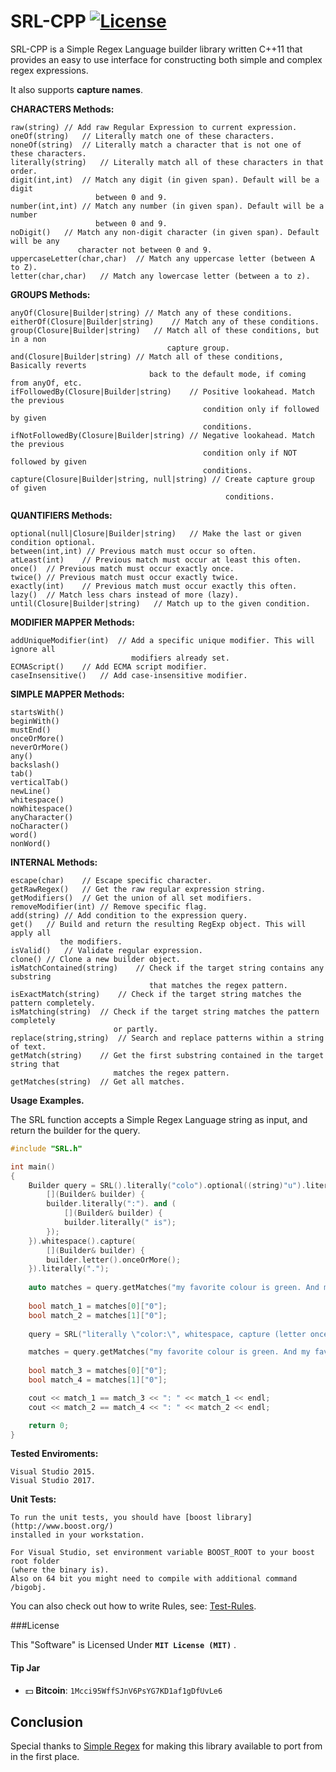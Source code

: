 # SRL-CPP [![License](http://img.shields.io/badge/license-MIT-green.svg)](https://github.com/ron4fun/SRL-CPP/blob/master/LICENSE)
SRL-CPP is a Simple Regex Language builder library written C++11 that provides an easy to use interface for constructing both simple and complex regex expressions.

It also supports **capture names**.

**CHARACTERS Methods:**

    raw(string)	// Add raw Regular Expression to current expression.
	oneOf(string)	// Literally match one of these characters.
	noneOf(string)	// Literally match a character that is not one of these characters.
	literally(string)	// Literally match all of these characters in that order.
	digit(int,int)	// Match any digit (in given span). Default will be a digit 
					   between 0 and 9.
	number(int,int)	// Match any number (in given span). Default will be a number 
					   between 0 and 9.
	noDigit()	// Match any non-digit character (in given span). Default will be any 
				   character not between 0 and 9.
	uppercaseLetter(char,char)	// Match any uppercase letter (between A to Z).
	letter(char,char)	// Match any lowercase letter (between a to z).
	
**GROUPS Methods:**

	anyOf(Closure|Builder|string) // Match any of these conditions.
	eitherOf(Closure|Builder|string)	// Match any of these conditions.
	group(Closure|Builder|string)	// Match all of these conditions, but in a non 
									   capture group.
	and(Closure|Builder|string) // Match all of these conditions, Basically reverts 
								   back to the default mode, if coming from anyOf, etc.
	ifFollowedBy(Closure|Builder|string)	// Positive lookahead. Match the previous 
											   condition only if followed by given 
											   conditions.
	ifNotFollowedBy(Closure|Builder|string)	// Negative lookahead. Match the previous 
											   condition only if NOT followed by given 
											   conditions.
	capture(Closure|Builder|string, null|string) // Create capture group of given 
													conditions.
	
**QUANTIFIERS Methods:**

	optional(null|Closure|Builder|string)	// Make the last or given condition optional.
	between(int,int) // Previous match must occur so often.
	atLeast(int)	// Previous match must occur at least this often.
	once()	// Previous match must occur exactly once.
	twice() // Previous match must occur exactly twice.
	exactly(int)	// Previous match must occur exactly this often.
	lazy()	// Match less chars instead of more (lazy).
	until(Closure|Builder|string)	// Match up to the given condition.

**MODIFIER MAPPER Methods:**
	
	addUniqueModifier(int)	// Add a specific unique modifier. This will ignore all 
							   modifiers already set.
	ECMAScript()	// Add ECMA script modifier.
	caseInsensitive()	// Add case-insensitive modifier.
 
**SIMPLE MAPPER Methods:**

	startsWith()
	beginWith()
	mustEnd()
	onceOrMore()
	neverOrMore()
	any()
	backslash()
	tab()
	verticalTab()
	newLine()
	whitespace()
	noWhitespace()
	anyCharacter()
	noCharacter()
	word()
	nonWord()

**INTERNAL Methods:**

	escape(char)	// Escape specific character.
	getRawRegex()	// Get the raw regular expression string.
	getModifiers()	// Get the union of all set modifiers.
	removeModifier(int) // Remove specific flag.
	add(string)	// Add condition to the expression query.
	get()	// Build and return the resulting RegExp object. This will apply all 
			   the modifiers.
	isValid()	// Validate regular expression.
	clone()	// Clone a new builder object.
	isMatchContained(string)	// Check if the target string contains any substring 
								   that matches the regex pattern.
	isExactMatch(string)	// Check if the target string matches the pattern completely.
	isMatching(string)	// Check if the target string matches the pattern completely 
						   or partly.
	replace(string,string)	// Search and replace patterns within a string of text.
	getMatch(string)	// Get the first substring contained in the target string that 
						   matches the regex pattern.
	getMatches(string)	// Get all matches.
    
**Usage Examples.**

The SRL function accepts a Simple Regex Language string as input, and return the builder for the query. 

```c++
#include "SRL.h"

int main()
{
	Builder query = SRL().literally("colo").optional((string)"u").literally("r").anyOf(
		[](Builder& builder) {
		builder.literally(":"). and (
			[](Builder& builder) {
			builder.literally(" is");
		});
	}).whitespace().capture(
		[](Builder& builder) {
		builder.letter().onceOrMore();
	}).literally(".");
		
    auto matches = query.getMatches("my favorite colour is green. And my favorite color: yellow.");
	
    bool match_1 = matches[0]["0"];
	bool match_2 = matches[1]["0"];  
  
	query = SRL("literally \"color:\", whitespace, capture (letter once or more), literally \".\", all");

	matches = query.getMatches("my favorite colour is green. And my favorite color: yellow.");
	
    bool match_3 = matches[0]["0"];
	bool match_4 = matches[1]["0"];

	cout << match_1 == match_3 << ": " << match_1 << endl; 
	cout << match_2 == match_4 << ": " << match_2 << endl; 

    return 0;
}
```

**Tested Enviroments:**
     
    Visual Studio 2015.
    Visual Studio 2017.

 **Unit Tests:**

	To run the unit tests, you should have [boost library](http://www.boost.org/) 
	installed in your workstation.
	
	For Visual Studio, set environment variable BOOST_ROOT to your boost root folder 
	(where the binary is).
	Also on 64 bit you might need to compile with additional command /bigobj.

You can also check out how to write Rules, see: [Test-Rules](https://github.com/SimpleRegex/Test-Rules).

###License

This "Software" is Licensed Under  **`MIT License (MIT)`** .

#### Tip Jar
* :dollar: **Bitcoin**: `1Mcci95WffSJnV6PsYG7KD1af1gDfUvLe6`


Conclusion
--------------------------------------------------

   Special thanks to [Simple Regex](https://simple-regex.com/) for making this library available to port from in the first place.

